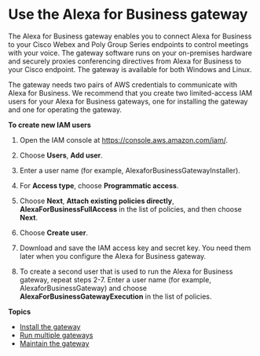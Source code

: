 # Use the Alexa for Business gateway<a name="a4b-gateway"></a>

The Alexa for Business gateway enables you to connect Alexa for Business to your Cisco Webex and Poly Group Series endpoints to control meetings with your voice\. The gateway software runs on your on\-premises hardware and securely proxies conferencing directives from Alexa for Business to your Cisco endpoint\. The gateway is available for both Windows and Linux\.

The gateway needs two pairs of AWS credentials to communicate with Alexa for Business\. We recommend that you create two limited\-access IAM users for your Alexa for Business gateways, one for installing the gateway and one for operating the gateway\.

**To create new IAM users**

1. Open the IAM console at [https://console\.aws\.amazon\.com/iam/](https://console.aws.amazon.com/iam/)\.

1. Choose **Users**, **Add user**\.

1. Enter a user name \(for example, AlexaforBusinessGatewayInstaller\)\.

1. For **Access type**, choose **Programmatic access**\.

1. Choose **Next**, **Attach existing policies directly**, **AlexaForBusinessFullAccess** in the list of policies, and then choose **Next**\.

1. Choose **Create user**\.

1. Download and save the IAM access key and secret key\. You need them later when you configure the Alexa for Business gateway\.

1. To create a second user that is used to run the Alexa for Business gateway, repeat steps 2\-7\. Enter a user name \(for example, AlexaforBusinessGateway\) and choose **AlexaForBusinessGatewayExecution** in the list of policies\.

**Topics**
+ [Install the gateway](install-gateway.md)
+ [Run multiple gateways](run-gateways.md)
+ [Maintain the gateway](maintain-gateway.md)